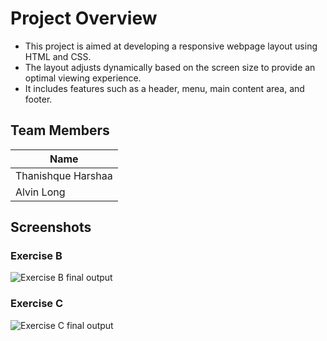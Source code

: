 # Project Overview

- This project is aimed at developing a responsive webpage layout using HTML and CSS.
- The layout adjusts dynamically based on the screen size to provide an optimal viewing experience.
- It includes features such as a header, menu, main content area, and footer.

## Team Members

| Name     |
|----------|
| Thanishque Harshaa|
| Alvin Long|

## Screenshots

### Exercise B
![Exercise B final output](./images/ExerciseB.gif)

### Exercise C
![Exercise C final output](./images/ExerciseC.gif)
